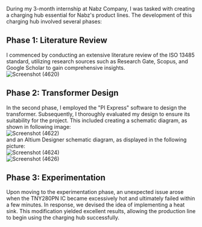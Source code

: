 During my 3-month internship at Nabz Company, I was tasked with creating a charging hub essential for Nabz's product lines. The development of this charging hub involved several phases:

## Phase 1: Literature Review
I commenced by conducting an extensive literature review of the ISO 13485 standard, utilizing research sources such as Research Gate, Scopus, and Google Scholar to gain comprehensive insights.
<br>
![Screenshot (4620)](https://github.com/alibagheri-98/Designing-Charging-Hub/assets/112773855/b177eeb5-c5c1-4bfb-9c13-b732271a19d6)
## Phase 2: Transformer Design
In the second phase, I employed the "PI Express" software to design the transformer. Subsequently, I thoroughly evaluated my design to ensure its suitability for the project. This included creating a schematic diagram, as shown in following image:
<br>
![Screenshot (4622)](https://github.com/alibagheri-98/Designing-Charging-Hub/assets/112773855/295e414d-2313-45d9-8b1e-00c35124d7cb)
<br>
and an Altium Designer schematic diagram, as displayed in the following picture:
<br>
![Screenshot (4624)](https://github.com/alibagheri-98/Designing-Charging-Hub/assets/112773855/cd3fdaaf-e0a4-4998-91c2-dd930f468a1f)
<br>
![Screenshot (4626)](https://github.com/alibagheri-98/Designing-Charging-Hub/assets/112773855/37c2e63c-2523-4f73-a4f1-86f5682aeb59)

## Phase 3: Experimentation
Upon moving to the experimentation phase, an unexpected issue arose when the TNY280PN IC became excessively hot and ultimately failed within a few minutes. In response, we devised the idea of implementing a heat sink. This modification yielded excellent results, allowing the production line to begin using the charging hub successfully.
